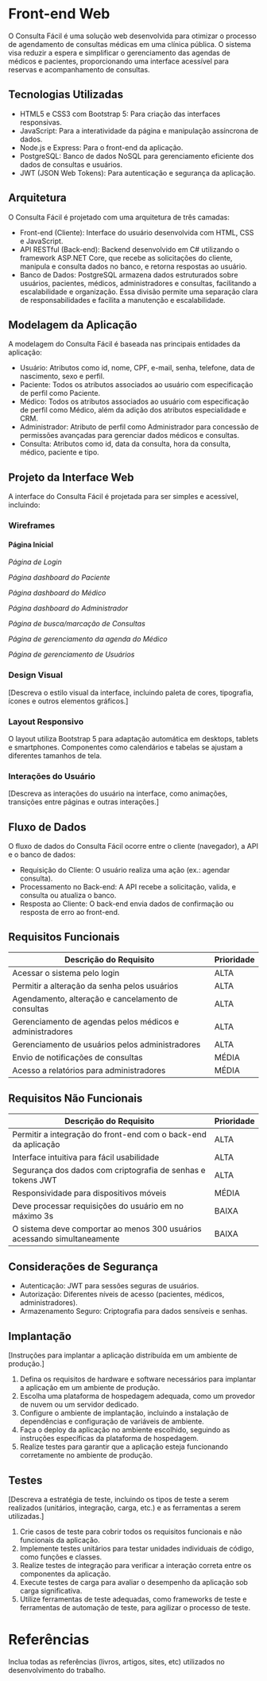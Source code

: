 # Front-end Web

O Consulta Fácil é uma solução web desenvolvida para otimizar o processo de agendamento de consultas médicas em uma clínica pública. O sistema visa reduzir a espera e simplificar o gerenciamento das agendas de médicos e pacientes, proporcionando uma interface acessível para reservas e acompanhamento de consultas.

## Tecnologias Utilizadas

- HTML5 e CSS3 com Bootstrap 5: Para criação das interfaces responsivas.
-	JavaScript: Para a interatividade da página e manipulação assíncrona de dados.
-	Node.js e Express: Para o front-end da aplicação.
-	PostgreSQL: Banco de dados NoSQL para gerenciamento eficiente dos dados de consultas e usuários.
-	JWT (JSON Web Tokens): Para autenticação e segurança da aplicação.

## Arquitetura

O Consulta Fácil é projetado com uma arquitetura de três camadas:
-	Front-end (Cliente): Interface do usuário desenvolvida com HTML, CSS e JavaScript.
-	API RESTful (Back-end): Backend desenvolvido em C# utilizando o framework ASP.NET Core, que recebe as solicitações do cliente, manipula e consulta dados no banco, e retorna respostas ao usuário.
-	Banco de Dados: PostgreSQL armazena dados estruturados sobre usuários, pacientes, médicos, administradores e consultas, facilitando a escalabilidade e organização.
Essa divisão permite uma separação clara de responsabilidades e facilita a manutenção e escalabilidade.

## Modelagem da Aplicação

A modelagem do Consulta Fácil é baseada nas principais entidades da aplicação:
-	Usuário: Atributos como id, nome, CPF, e-mail, senha, telefone, data de nascimento, sexo e perfil.
-	Paciente: Todos os atributos associados ao usuário com especificação de perfil como Paciente.
-	Médico: Todos os atributos associados ao usuário com especificação de perfil como Médico, além da adição dos atributos especialidade e CRM.
-	Administrador: Atributo de perfil como Administrador para concessão de permissões avançadas para gerenciar dados médicos e consultas.
-	Consulta: Atributos como id, data da consulta, hora da consulta, médico, paciente e tipo.

## Projeto da Interface Web

A interface do Consulta Fácil é projetada para ser simples e acessível, incluindo:

### Wireframes

#### Página Inicial
_Página de Login_

_Página dashboard do Paciente_

_Página dashboard do Médico_

_Página dashboard do Administrador_

_Página de busca/marcação de Consultas_

_Página de gerenciamento da agenda do Médico_

_Página de gerenciamento de Usuários_

### Design Visual
[Descreva o estilo visual da interface, incluindo paleta de cores, tipografia, ícones e outros elementos gráficos.]

### Layout Responsivo

O layout utiliza Bootstrap 5 para adaptação automática em desktops, tablets e smartphones. Componentes como calendários e tabelas se ajustam a diferentes tamanhos de tela.

### Interações do Usuário
[Descreva as interações do usuário na interface, como animações, transições entre páginas e outras interações.]

## Fluxo de Dados

O fluxo de dados do Consulta Fácil ocorre entre o cliente (navegador), a API e o banco de dados:
- Requisição do Cliente: O usuário realiza uma ação (ex.: agendar consulta).
- Processamento no Back-end: A API recebe a solicitação, valida, e consulta ou atualiza o banco.
- Resposta ao Cliente: O back-end envia dados de confirmação ou resposta de erro ao front-end.

## Requisitos Funcionais

| Descrição do Requisito  |Prioridade |
|-------------------------|----|
| Acessar o sistema pelo login | ALTA |
| Permitir a alteração da senha pelos usuários | ALTA |
| Agendamento, alteração e cancelamento de consultas | ALTA | 
| Gerenciamento de agendas pelos médicos e administradores | ALTA | 
| Gerenciamento de usuários pelos administradores | ALTA | 
| Envio de notificações de consultas | MÉDIA |
| Acesso a relatórios para administradores | MÉDIA |

## Requisitos Não Funcionais

| Descrição do Requisito  |Prioridade |
|-------------------------|----|
| Permitir a integração do front-end com o back-end da aplicação | ALTA |
| Interface intuitiva para fácil usabilidade | ALTA |
| Segurança dos dados com criptografia de senhas e tokens JWT | ALTA |
| Responsividade para dispositivos móveis | MÉDIA | 
| Deve processar requisições do usuário em no máximo 3s |  BAIXA |
| O sistema deve comportar ao menos 300 usuários acessando simultaneamente |  BAIXA |

## Considerações de Segurança

- Autenticação: JWT para sessões seguras de usuários.
- Autorização: Diferentes níveis de acesso (pacientes, médicos, administradores).
- Armazenamento Seguro: Criptografia para dados sensíveis e senhas.

## Implantação

[Instruções para implantar a aplicação distribuída em um ambiente de produção.]

1. Defina os requisitos de hardware e software necessários para implantar a aplicação em um ambiente de produção.
2. Escolha uma plataforma de hospedagem adequada, como um provedor de nuvem ou um servidor dedicado.
3. Configure o ambiente de implantação, incluindo a instalação de dependências e configuração de variáveis de ambiente.
4. Faça o deploy da aplicação no ambiente escolhido, seguindo as instruções específicas da plataforma de hospedagem.
5. Realize testes para garantir que a aplicação esteja funcionando corretamente no ambiente de produção.

## Testes

[Descreva a estratégia de teste, incluindo os tipos de teste a serem realizados (unitários, integração, carga, etc.) e as ferramentas a serem utilizadas.]

1. Crie casos de teste para cobrir todos os requisitos funcionais e não funcionais da aplicação.
2. Implemente testes unitários para testar unidades individuais de código, como funções e classes.
3. Realize testes de integração para verificar a interação correta entre os componentes da aplicação.
4. Execute testes de carga para avaliar o desempenho da aplicação sob carga significativa.
5. Utilize ferramentas de teste adequadas, como frameworks de teste e ferramentas de automação de teste, para agilizar o processo de teste.

# Referências

Inclua todas as referências (livros, artigos, sites, etc) utilizados no desenvolvimento do trabalho.
